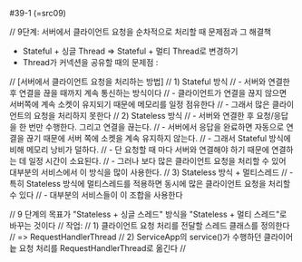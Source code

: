 #39-1 (=src09)

// 9단계: 서버에서 클라이언트 요청을 순차적으로 처리할 때 문제점과 그 해결책
- Stateful + 싱글 Thread => Stateful + 멀티 Thread로 변경하기
- Thread가 커넥션을 공유할 때의 문제점 :

// [서버에서 클라이언트 요청을 처리하는 방법]
// 1) Stateful 방식
//     - 서버와 연결한 후 연결을 끊을 때까지 계속 통신하는 방식이다
//     - 클라이언트가 연결을 끊지 않으면 서버쪽에 계속 소켓이 유지되기 때문에 메모리를 일정 점유한다
//     - 그래서 많은 클라이언트의 요청을 처리하지 못한다
// 2) Stateless 방식
//     - 서버와 연결한 후 요청/응답을 한 번만 수행한다. 그리고 연결을 끊는다.
//     - 서버에서 응답을 완료하면 자동으로 연결을 끊기 때문에 서버 쪽에 소켓을 계속 유지하지 않는다.
//     - 그래서 Stateful 방식에 비해 메모리 낭비가 덜하다. 
//     - 단 요청할 때 마다 서버와 연결해야 하기 때문에 연결하는 데 일정 시간이 소요된다.
//     - 그러나 보다 많은 클라이언트 요청을 처리할 수 있어 대부분의 서비스에서 이 방식을 많이 사용한다.
// 3) Stateless 방식 + 멀티스레드
//     - 특히 Stateless 방식에 멀티스레드를 적용하면 동시에 많은 클라이언트 요청을 처리할 수 있다
//     - 대부분의 서비스들이 이 조합을 사용한다

// 9 단계의 목표가 "Stateless + 싱글 스레드" 방식을 "Stateless + 멀티 스레드"로 바꾸는 것이다
// 작업:
// 1) 클라이언트 요청 처리를 전달할 스레드 클래스를 정의한다
//   => RequestHandlerThread
// 2) ServiceApp의 service()가 수행하던 클라이어늩 요청 처리를 RequestHandlerThread로 옮긴다
// 